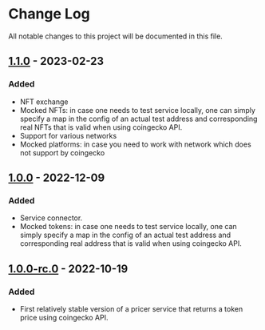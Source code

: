 # Change Log

All notable changes to this project will be documented in this file.

## [1.1.0] - 2023-02-23

### Added
- NFT exchange
- Mocked NFTs: in case one needs to test service locally, one can simply specify a map in the config of an actual test address and corresponding real NFTs that is valid when using coingecko API.
- Support for various networks
- Mocked platforms: in case you need to work with network which does not support by coingecko

## [1.0.0] - 2022-12-09
 
### Added
- Service connector.
- Mocked tokens: in case one needs to test service locally, one can simply specify a map in the config of an actual test address and corresponding real address that is valid when using coingecko API. 

## [1.0.0-rc.0] - 2022-10-19 

### Added
- First relatively stable version of a pricer service that returns a token price using coingecko API.    

[1.1.0]: https://github.com/dl-nft-books/price-svc/compare/1.0.0...1.1.0
[1.0.0]: https://github.com/dl-nft-books/price-svc/compare/1.0.0-rc.0...1.0.0
[1.0.0-rc.0]: https://github.com/dl-nft-books/price-svc/tags/1.0.0-rc.0


